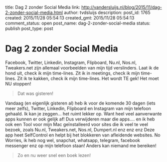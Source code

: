 title: Dag 2 zonder Social Media
link: http://vandersluijs.nl/blog/2015/11/dag-2-zonder-social-media.html
author: tvdsluijs
description: 
post_id: 1765
created: 2015/11/28 05:54:13
created_gmt: 2015/11/28 05:54:13
comment_status: open
post_name: dag-2-zonder-social-media
status: publish
post_type: post

# Dag 2 zonder Social Media

Facebook, Twitter, Linkedin, Instagram, Flipboard, Nu.nl, Nos.nl, Tweakers.net zijn allemaal voorbeelden van mijn tijd verslinders. Laat ik de hond uit, check ik mijn time-lines. Zit ik in meetings, check ik mijn time-lines. Zit ik te kakken, check ik mijn time-lines. Het wordt TE gek! Het moet NU stoppen!

> Dat was gisteren!

Vandaag (en eigenlijk gisteren al) heb ik voor de komende 30 dagen (iets meer zelfs), Twitter, Linkedin, Flipboard en Instagram van mijn telefoon gehaald. Ik kan je zeggen... het ruimt lekker op. Want heel veel aanverwante apps kunnen er ook gelijk af! Dus verwijderen maar die apps.... en ik heb ook een Tool voor mijn Mac geïnstalleerd voor sites die ik veel te veel bezoek, zoals Nu.nl, Tweakers.net, Nos.nl, Dumpert.nl enz enz enz Deze app heet SelfControl en helpt bij het blokkeren van afleidende websites. No Worries, ik heb nog wel, snapchat, whatsapp, telegram, facebook messenger enz op mijn telefoon staan! Anders kan niemand me bereiken!

> Zo en nu weer snel een boek lezen!